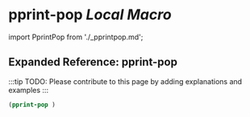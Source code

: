 # **pprint-pop** *Local Macro*

import PprintPop from './_pprintpop.md';

<PprintPop />

## Expanded Reference: pprint-pop

:::tip
TODO: Please contribute to this page by adding explanations and examples
:::

```lisp
(pprint-pop )
```
